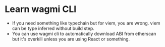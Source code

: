 # Learn wagmi CLI

-   If you need something like typechain but for viem, you are wrong. viem can
    be type inferred without build step.
-   You can use wagmi cli to automatically download ABI from etherscan but it's
    overkill unless you are using React or something.
